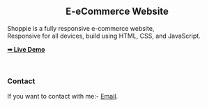 <h2 align="center">E-eCommerce Website</h2>

  Shoppie is a fully responsive e-commerce website, <br />Responsive for all devices, build using HTML, CSS, and JavaScript.

  <a href="https://omar-alabyadh.github.io/E-commerce-Website/"><strong>➥ Live Demo</strong></a>

</div>

<br />

### Contact

If you want to contact with me:- [Email](omaralabyadh@gmail.com).
